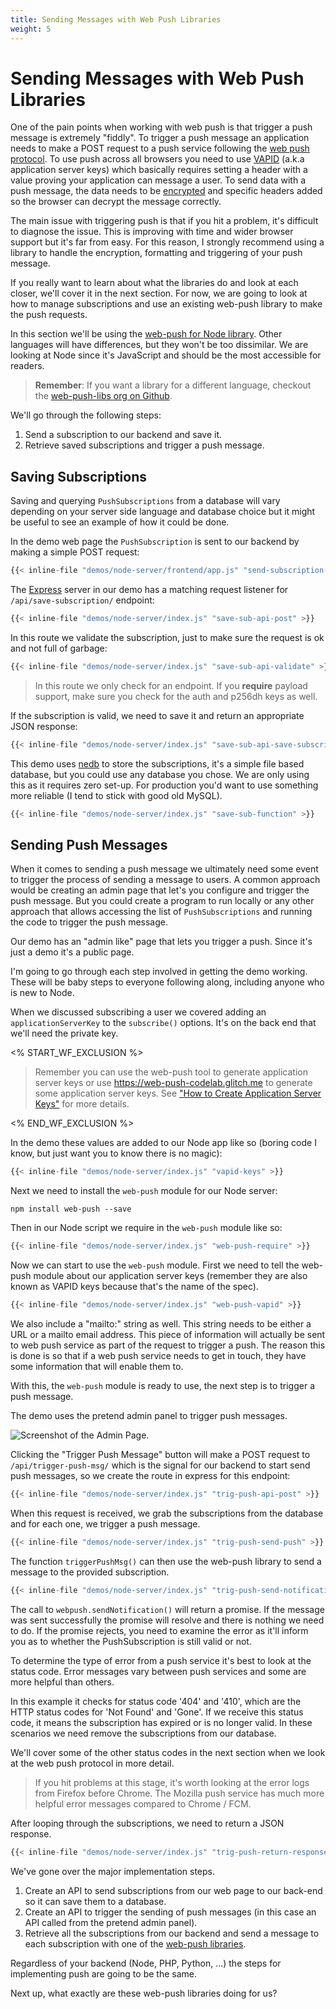```yaml
---
title: Sending Messages with Web Push Libraries
weight: 5
---
```


# Sending Messages with Web Push Libraries

One of the pain points when working with web push is that trigger a push message is extremely "fiddly". To trigger a push message an application needs to make a POST request to a push service following the [web push protocol](https://tools.ietf.org/html/draft-ietf-webpush-protocol). To use push across all browsers you need to use [VAPID](https://tools.ietf.org/html/draft-thomson-webpush-vapid) (a.k.a application server keys) which basically requires setting a header with a value proving your application can message a user. To send data with a push message, the data needs to be [encrypted](https://tools.ietf.org/html/draft-ietf-webpush-encryption) and specific headers added so the browser can decrypt the message correctly.

The main issue with triggering push is that if you hit a problem, it's difficult to diagnose the issue. This is improving with time and wider browser support but it's far from easy. For this reason, I strongly recommend using a library to handle the encryption, formatting and triggering of your push message.

If you really want to learn about what the libraries do and look at each closer, we'll cover it in the next section. For now, we are going to look at how to manage subscriptions and use an existing web-push library to make the push requests.

In this section we'll be using the [ web-push for Node library](https://github.com/web-push-libs/web-push). Other languages will have differences, but they won't be too dissimilar. We are looking at Node since it's JavaScript and should be the most accessible for readers.

> **Remember**: If you want a library for a different language, checkout the [web-push-libs org on Github](https://github.com/web-push-libs/).

We'll go through the following steps:

1. Send a subscription to our backend and save it.
1. Retrieve saved subscriptions and trigger a push message.

## Saving Subscriptions

Saving and querying `PushSubscriptions` from a database will vary depending on
your server side language and database choice but it might be useful to see
an example of how it could be done.

In the demo web page the `PushSubscription` is sent to our backend by making a simple POST request:

```javascript
{{< inline-file "demos/node-server/frontend/app.js" "send-subscription-to-server" >}}
```
The [Express](http://expressjs.com/) server in our demo has a matching request listener for `/api/save-subscription/` endpoint:

```javascript
{{< inline-file "demos/node-server/index.js" "save-sub-api-post" >}}
```

In this route we validate the subscription, just to make sure the request is ok and not full of garbage:

```javascript
{{< inline-file "demos/node-server/index.js" "save-sub-api-validate" >}}
```

> In this route we only check for an endpoint. If you **require** payload support, make sure you check for the auth and p256dh keys as well.

If the subscription is valid, we need to save it and return an appropriate
JSON response:

```javascript
{{< inline-file "demos/node-server/index.js" "save-sub-api-save-subscription" >}}
```

This demo uses [nedb](https://github.com/louischatriot/nedb) to store the subscriptions, it's a simple file based database, but you could use any database you chose. We are only using this as it requires zero set-up. For production you'd want to use something more reliable (I tend to stick with good old MySQL).

```javascript
{{< inline-file "demos/node-server/index.js" "save-sub-function" >}}
```

## Sending Push Messages

When it comes to sending a push message we ultimately need some event to trigger the process of sending a message to users. A common approach would be creating an admin page that let's you configure and trigger the push message. But you could create a program to run locally or any other approach that allows accessing the list of `PushSubscriptions` and running the code to trigger the push message.

Our demo has an "admin like" page that lets you trigger a push. Since it's just a demo it's a public page.

I'm going to go through each step involved in getting the demo working. These will be baby steps to everyone following along, including anyone who is new to Node.

When we discussed subscribing a user we covered adding an `applicationServerKey` to the `subscribe()` options. It's on the back end that we'll need the private key.

<% START_WF_EXCLUSION %>

> Remember you can use the web-push tool to generate application server keys or use https://web-push-codelab.glitch.me to generate some application server keys. See ["How to Create Application Server Keys"](/chapter-02/01-subscribing-a-user/#how-to-create-application-server-keys) for more details.

<% END_WF_EXCLUSION %>

In the demo these values are added to our Node app like so (boring code I know, but just want you to know there is no magic):

```javascript
{{< inline-file "demos/node-server/index.js" "vapid-keys" >}}
```

Next we need to install the `web-push` module for our Node server:

    npm install web-push --save

Then in our Node script we require in the `web-push` module
like so:

```javascript
{{< inline-file "demos/node-server/index.js" "web-push-require" >}}
```

Now we can start to use the `web-push` module. First we need to tell the web-push module about our application server keys (remember they are also known as VAPID keys because that's the name of the spec).

```javascript
{{< inline-file "demos/node-server/index.js" "web-push-vapid" >}}
```

We also include a "mailto:" string as well. This string needs to be either a URL or a mailto email address. This piece of information will actually be sent to web push service as part of the request to trigger a push. The reason this is done is so that if a web push service needs to get in touch, they have some information that will enable them to.

With this, the `web-push` module is ready to use, the next step is to trigger a push message.

The demo uses the pretend admin panel to trigger push messages.

![Screenshot of the Admin Page.](/images/demo-admin-page.png)

Clicking the "Trigger Push Message" button will make a POST request to `/api/trigger-push-msg/` which is the signal for our backend to start send push messages, so we create the route in express for this endpoint:

```javascript
{{< inline-file "demos/node-server/index.js" "trig-push-api-post" >}}
```

When this request is received, we grab the subscriptions from the database and
for each one, we trigger a push message.

```javascript
{{< inline-file "demos/node-server/index.js" "trig-push-send-push" >}}
```

The function `triggerPushMsg()` can then use the web-push library to send a message to the provided subscription.

```javascript
{{< inline-file "demos/node-server/index.js" "trig-push-send-notification" >}}
```

The call to `webpush.sendNotification()` will return a promise. If the message was sent successfully the promise will resolve and there is nothing we need to do. If the promise rejects, you need to examine the error as it'll inform you as to whether the PushSubscription is still valid or not.

To determine the type of error from a push service it's best to look at the status code. Error messages vary between push services and some are more helpful than others.

In this example it checks for status code '404' and '410', which are the HTTP status codes for 'Not Found' and 'Gone'. If we receive this status code, it means the subscription has expired or is no longer valid. In these scenarios we need remove the subscriptions from our database.

We'll cover some of the other status codes in the next section when we look at the web push protocol in more detail.

> If you hit problems at this stage, it's worth looking at the error logs from Firefox before Chrome. The Mozilla push service has much more helpful error messages compared to Chrome / FCM.

After looping through the subscriptions, we need to return a JSON response.

```javascript
{{< inline-file "demos/node-server/index.js" "trig-push-return-response" >}}
```

We've gone over the major implementation steps.

1. Create an API to send subscriptions from our web page to our back-end so it can save them to a database.
1. Create an API to trigger the sending of push messages (in this case an API called from the pretend admin panel).
1. Retrieve all the subscriptions from our backend and send a message to each subscription with one of the [web-push libraries](https://github.com/web-push-libs/).

Regardless of your backend (Node, PHP, Python, ...) the steps for implementing push are going to be the same.

Next up, what exactly are these web-push libraries doing for us?
